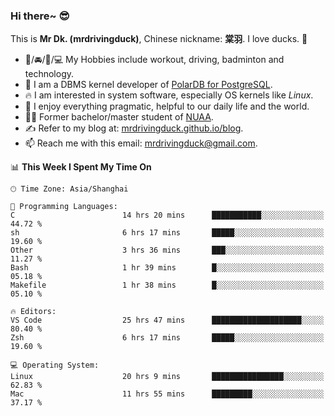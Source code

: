 ### Hi there~ 😎

This is **Mr Dk. (mrdrivingduck)**, Chinese nickname: **棠羽**. I love ducks. 🦆

- 💪/🚘/🏸/💻 My Hobbies include workout, driving, badminton and technology.
- 🍊 I am a DBMS kernel developer of [PolarDB for PostgreSQL](https://github.com/ApsaraDB/PolarDB-for-PostgreSQL).
- 🔥 I am interested in system software, especially OS kernels like *Linux*.
- 🔧 I enjoy everything pragmatic, helpful to our daily life and the world.
- 👨‍🎓 Former bachelor/master student of [NUAA](https://en.wikipedia.org/wiki/Nanjing_University_of_Aeronautics_and_Astronautics).
- ✍ Refer to my blog at: [mrdrivingduck.github.io/blog](https://mrdrivingduck.github.io/blog/).
- 📫 Reach me with this email: [mrdrivingduck@gmail.com](mailto:mrdrivingduck@gmail.com).

<!--START_SECTION:waka-->
📊 **This Week I Spent My Time On** 

```text
🕑︎ Time Zone: Asia/Shanghai

💬 Programming Languages: 
C                        14 hrs 20 mins      ███████████░░░░░░░░░░░░░░   44.72 % 
sh                       6 hrs 17 mins       █████░░░░░░░░░░░░░░░░░░░░   19.60 % 
Other                    3 hrs 36 mins       ███░░░░░░░░░░░░░░░░░░░░░░   11.27 % 
Bash                     1 hr 39 mins        █░░░░░░░░░░░░░░░░░░░░░░░░   05.18 % 
Makefile                 1 hr 38 mins        █░░░░░░░░░░░░░░░░░░░░░░░░   05.10 % 

🔥 Editors: 
VS Code                  25 hrs 47 mins      ████████████████████░░░░░   80.40 % 
Zsh                      6 hrs 17 mins       █████░░░░░░░░░░░░░░░░░░░░   19.60 % 

💻 Operating System: 
Linux                    20 hrs 9 mins       ████████████████░░░░░░░░░   62.83 % 
Mac                      11 hrs 55 mins      █████████░░░░░░░░░░░░░░░░   37.17 % 
```


<!--END_SECTION:waka-->

<!-- ![Mr Dk.'s GitHub Stats](https://github-readme-stats.vercel.app/api?username=mrdrivingduck&count_private&show_icons=true&theme=buefy) -->

<!-- ![Most Used Languages](https://github-readme-stats.vercel.app/api/top-langs/?username=mrdrivingduck&exclude_repo=mips32-CPU,snort-tcp-socket&theme=buefy&layout=compact&langs_count=10) -->


<!--
**mrdrivingduck/mrdrivingduck** is a ✨ _special_ ✨ repository because its `README.md` (this file) appears on your GitHub profile.

Here are some ideas to get you started:

- 🔭 I’m currently working on ...
- 🌱 I’m currently learning ...
- 👯 I’m looking to collaborate on ...
- 🤔 I’m looking for help with ...
- 💬 Ask me about ...
- 📫 How to reach me: ...
- 😄 Pronouns: ...
- ⚡ Fun fact: ...
-->
